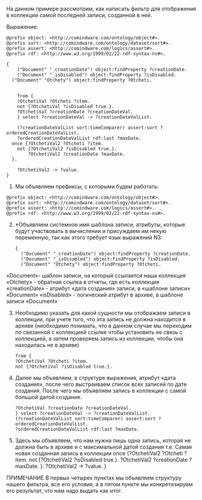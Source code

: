 На данном примере рассмотрим, как написать фильтр для отображения в коллекции самой последней записи, созданной в ней. 



Выражение:
``` turtle
@prefix object: <http://comindware.com/ontology/object#>.
@prefix sort: <http://comindware.com/ontology/dataset/sort#>.
@prefix assert: <http://comindware.com/logics/assert#>.
@prefix rdf: <http://www.w3.org/1999/02/22-rdf-syntax-ns#>.

{
    ("Document" "_creationDate") object:findProperty ?creationDate.
    ("Document" "_isDisabled") object:findProperty ?isDisabled.
  ("Document" "Otchety") object:findProperty ?Otcheti.
  

    from {
    ?OtchetiVal ?Otcheti ?item.
    not {?OtchetiVal ?isDisabled true.}.
    ?OtchetiVal ?creationDate ?creationDateVal.
    } select ?creationDateVal -> ?creationDateValList.

    (?creationDateValList sort:timeComparer) assert:sort ?orderedCreationDateValList.
    ?orderedCreationDateValList rdf:last ?maxDate.
  once {?OtchetiVal2 ?Otcheti ?item.
    not {?OtchetiVal2 ?isDisabled true.}.
        ?OtchetiVal2 ?creationDate ?maxDate.
  }.

    ?OtchetiVal2 -> ?value.
}
```


1.	Мы объявляем префиксы, с которыми будем работать:

  ```
  @prefix object: <http://comindware.com/ontology/object#>.
  @prefix sort: <http://comindware.com/ontology/dataset/sort#>.
  @prefix assert: <http://comindware.com/logics/assert#>.
  @prefix rdf: <http://www.w3.org/1999/02/22-rdf-syntax-ns#>.
  ```

2.	*Объявляем системное имя шаблона записи, атрибуты, которые будут участвовать в вычислении и присуждаем им некую переменную, так как этого требует язык выражений N3:
    ```
    {
      ("Document" "_creationDate") object:findProperty ?creationDate.
      ("Document" "_isDisabled") object:findProperty ?isDisabled.
      ("Document" "Otchety") object:findProperty ?Otcheti.
    ```
«Document»- шаблон записи, на который ссылается наша коллекция
«Otchety» - обратная ссылка в отчеты, где есть коллекция
«creationDate» - атрибут «дата создания» записи, в «шаблоне записи» «Document»
«isDisabled» - логический атрибут в архиве, в шаблоне записи «Document»


3.	Необходимо указать для какой сущности мы отображаем записи в коллекции, при учете того, что эта запись не должна находится в архиве (необходимо понимать, что в данном случае мы переходим по связанной с коллекцией ссылке чтобы установить ее связь с коллекцией, а затем проверяем запись из коллекции, чтобы она находилась не в архиве)
    ```
    from {
    ?OtchetiVal ?Otcheti ?item.
    not {?OtchetiVal ?isDisabled true.}.
    ```
4.	Далее мы объявляем, в структуре выражения, атрибут «дата создания», после чего выстраиваем список всех записей по дате создания. После чего мы объявляем запись в коллекции с самой большой датой создания.
    
    ```
    ?OtchetiVal ?creationDate ?creationDateVal.
    } select ?creationDateVal -> ?creationDateValList.
    (?creationDateValList sort:timeComparer) assert:sort ?orderedCreationDateValList.
    ?orderedCreationDateValList rdf:last ?maxDate. 

    ```
5.	 Здесь мы объявляем, что нам нужна лишь одна запись, которая не должна быть в архиве и с максимальной датой создания т.е. Самая новая созданная запись в коллекции 
 once {?OtchetiVal2 ?Otcheti ?item.
    not {?OtchetiVal2 ?isDisabled true.}.
        ?OtchetiVal2 ?creationDate ?maxDate.
  }.
    ?OtchetiVal2 -> ?value.
}

ПРИМЕЧАНИЕ 
	В первых четырех пунктах мы объявляем структуру нашего фильтра, все его условия, а в пятом пункте мы конкретизируем его результат, что нам надо выдать как итог. 








